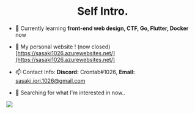 <h1 align="center">Self Intro.</h1>
<p align="left"> 
<a href="https://twitter.com/sasaki_1026" target="blank"><i class="fa-brands fa-twitter"></i></a>
<a href="https://www.facebook.com/profile.php?id=100026347455676" target="blank"><i class="fa-brands fa-facebook"></i></a>
<a href="https://www.instagram.com/sasaki_1026/" target="blank"><i class="fa-brands fa-instagram"></i></a>
</p>

- 🌱 Currently learning  **front-end web design, CTF, Go, Flutter, Docker** now

- 📝 My personal website ! (now closed) [https://sasaki1026.azurewebsites.net/](https://sasaki1026.azurewebsites.net/)

- 📫 Contact Info: **Discord:** Crontab#1026, **Email:** sasaki.iori.1026@gmail.com

- 🔎 Searching for what I'm interested in now..


<a href="https://github.com/Sasaki1026">
  <img src="https://skillicons.dev/icons?i=cpp,java,html,css,js,ts,nodejs,py,linux,git,github,docker&perline=50" />
</a>
